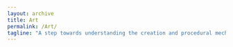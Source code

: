 ```yaml
---
layout: archive
title: Art
permalink: /Art/
tagline: "A step towards understanding the creation and procedural mechanism of a machine"
---
```

